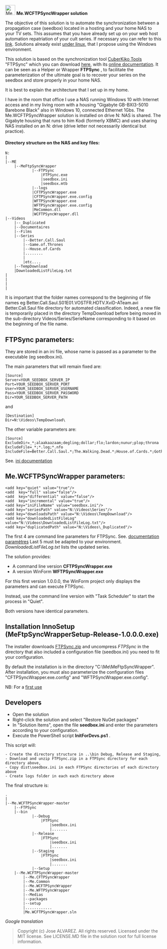 ﻿<img alt="Me Logo" src="Medias/favicon.ico" width="32">  __Me.WCFTPSyncWrapper solution__

The objective of this solution is to automate the synchronization between a propagation case (seedbox) located in a hosting and your
home NAS to your TV sets. This assumes that you have already set up on your web host automation repatriation of your cult series.
If necessary you can refer to this [link](http://www.crazyws.fr/internet/alternatives-megaupload-ou-vpn-seedbox-newsgroup-17QG4.html).
Solutions already exist [under linux](http://www.crazyws.fr/dev/systeme/synchroniser-votre-seedbox-avec-votre-nas-ou-votre-ordinateur-6NGGE.html),
that I propose using the Windows environment.

This solution is based on the synchronization tool [CuberKiko Tools](http://www.cyberkiko.com/page/ftpsync/) "FTPSync" which you can download
[here](http://cdn.cyberkiko.com/Download/Tools/FTPSync.zip), with its [online documentation](http://cyberkiko.com/Docs/FTPSync29/).
It can be seen as a Helper or Wrapper __FTPSync__ , to facilitate the parameterization of the ultimate goal is to recover your series on the 
seedbox and store properly in your home NAS.

It is best to explain the architecture that I set up in my home.

I have in the room that office I use a NAS running Windows 10 with Internet access and in my living room with a housing "Gigabyte GB-BXI3-5010 Barebone Black" 
also in Windows 10, connected Ethernet 1Gbs. The Me.WCFTPSyncWrapper solution is installed on drive N: NAS is shared. The Gigabyte housing that runs to him Kodi 
(formerly XBMC) and uses sharing NAS installed on an N: drive (drive letter not necessarily identical but practice).

#### Directory structure on the NAS and key files:
```
N:
|
|--ME
    |--MeFtpSyncWrapper
            |--FTPSync
                |FTPSync.exe
                |seedbox.ini
                |seedbox.mtb
            |--logs
            |CFTPSyncWrapper.exe
            |CFTPSyncWrapper.exe.config
            |WFTPSyncWrapper.exe
            |WFTPSyncWrapper.exe.config
            |MeCommon.dll
            |WCFTPSyncWrapper.dll
|--Videos
    |--_Duplicated
    |--Documentaires
    |--Films
    |--Series
        |--Better.Call.Saul
        |--Game.of.Thrones
        |--House.of.Cards
        |........
        |
        |etc....
    |--TempDownload
    |DownloadedListFileLog.txt
|
|
|
|
```
It is important that the folder names correspond to the beginning of file names eg Better.Call.Saul.S01E01.VOSTFR.HDTV.XviD-ATeam.avi Better.Call.Saul 
file directory for automated classification. Indeed, a new file is temporarily placed in the directory TempDownload before being moved in the sub-directory
Videos/Series/SerieName corresponding to it based on the beginning of the file name.

## FTPSync parameters:

They are stored in an ini file, whose name is passed as a parameter to the executable (eg seedbox.ini).

The main parameters that will remain fixed are:
```
[Source]
Server=YOUR_SEEDBOX_SERVER_IP
Port=YOUR_SEEDBOX_SERVER_PORT
User=YOUR_SEEDBOX_SERVER_USERNAME
Pass=YOUR_SEEDBOX_SERVER_PASSWORD
Dir=YOUR_SEEDBOX_SERVER_PATH
```
and
```
[Destination]
Dir=N:\Videos\TempDownload\
```
The other variable parameters are:
```
[Source]
ExcludeDir=_*;alaakaazaam;degling;dollar;flo;lardon;nunur;plop;throna
ExcludeFile=_*;*.log;*.nfo
IncludeFile=Better.Call.Saul.*;The.Walking.Dead.*;House.of.Cards.*;Gotham.*;Ray.Donovan.*;True.Detective.*;State.of.Affairs.*;Banshee.*
```

See. [ini documentation](http://www.cyberkiko.com/Docs/FTPSync29/INIFile.htm)

## Me.WCFTPSyncWrapper parameters:

```
<add key="quiet" value="true"/>
<add  key="full" value="false"/>
<add  key="differential" value="false"/>
<add  key="incremental" value="true"/> 
<add key="iniFileName" value="seedbox.ini"/>
<add key="seriesPath" value="N:\Videos\Series"/>
<add key="downloadsPath" value="N:\Videos\TempDownload"/>
<add key="downloadedListFileLog" value="N:\Videos\DownloadedListFileLog.txt"/>
<add key="duplicatedPath" value="N:\Videos\_Duplicated"/>
```

The first 4 are command line parameters for FTPSync.
See. [documentation paramètres](http://www.cyberkiko.com/Docs/FTPSync29/CmdLine.htm?MenuState=XXAAAAAAAAAAAAAAAAAAAAVFAAAAUA)
Last 5 must be adapted to your environment.
_DownloadedListFileLog.txt_ lists the updated series.

The solution provides:

- A command line version **CFTPSyncWrapper.exe**
- A version WinForm **WFTPSyncWrapper.exe**

For this first version 1.0.0.0, the WinForm project only displays the parameters and can execute FTPSync.

Instead, use the command line version with "Task Scheduler" to start the process in "Quiet".

Both versions have identical parameters.

## Installation InnoSetup (MeFtpSyncWrapperSetup-Release-1.0.0.0.exe)

The installer downloads [FTPSync.zip](http://cdn.cyberkiko.com/Download/Tools/FTPSync.zip) and uncompress
_FTPSync_ in the directory that also included a configuration file (seedbox.ini) you need to fit your
configuration.

By default the installation is in the directory "C:\Me\MeFtpSyncWrapper".
After installation, you must also parameterize the configuration files "CFTPSyncWrapper.exe.config" and "WFTPSyncWrapper.exe.config".

NB: For a [first use](http://www.cyberkiko.com/post/ftpsync-avoiding-initial-transfer-of-all-files/)

## Developers

- Open the solution
- Right-click the solution and select "Restore NuGet packages"
- In "Solution Items", open the file **seedbox.ini** and enter the parameters according to your configuration.
- Execute the PowerShell script **InitForDevs.ps1** .

This script will:

    - Create the directory structure in ..\bin Debug, Release and Staging,
    - Download and unzip FTPSync.zip in a FTPSync directory for each directory above,
    - Copy dist\seedbox.ini in each FTPSync directories of each directory above
    - Create logs folder in each each directory above

The final structure is:
```
.
|
|--Me.WCFTPSyncWrapper-master 
    |--FTPSync
    |--bin
            |--Debug
                |FTPSync
                    |seedbox.ini
                    |.......
            |--Release
                |FTPSync
                    |seedbox.ini
                    |.......
            |--Staging
                |FTPSync
                    |seedbox.ini
                    |.......
            |--Setup
    |--Me.WCFTPSyncWrapper-master
        |--Me.CFTPSyncWrapper
        |--Me.Common
        |--Me.WCFTPSyncWrapper
        |--Me.WFTPSyncWrapper
        |--Medias
        |--packages
        |--setup
        |............
        |Me.WCFTPSyncWrapper.sln
```

_Google translation_

>Copyright (c) Jose ALVAREZ. All rights reserved.
>Licensed under the MIT license. See LICENSE.MD file in the solution root for full license information.
